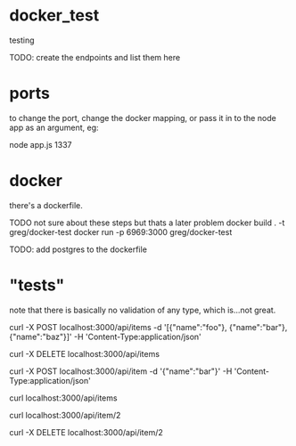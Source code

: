 # docker_test
testing

TODO: create the endpoints and list them here

# ports
to change the port, change the docker mapping, or pass it in to the node app as an argument, eg:

node app.js 1337

# docker
there's a dockerfile.

TODO not sure about these steps but thats a later problem
docker build . -t greg/docker-test
docker run -p 6969:3000 greg/docker-test

TODO: add postgres to the dockerfile

# "tests"
note that there is basically no validation of any type, which is...not great.

curl -X POST localhost:3000/api/items -d '[{"name":"foo"}, {"name":"bar"}, {"name":"baz"}]' -H 'Content-Type:application/json'

curl -X DELETE localhost:3000/api/items

curl -X POST localhost:3000/api/item -d '{"name":"bar"}' -H 'Content-Type:application/json'

curl localhost:3000/api/items

curl localhost:3000/api/item/2

curl -X DELETE localhost:3000/api/item/2
